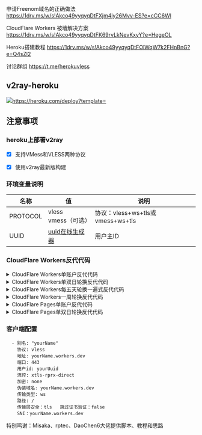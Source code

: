  申请Freenom域名的正确做法  https://1drv.ms/w/s!Akco49yyqyqDtFXjm4iy26Mvv-ES?e=cCC6Wl

 CloudFlare Workers 被墙解决方案  https://1drv.ms/w/s!Akco49yyqyqDtFK69rvLkNevKxyY?e=HegeOL

 Heroku搭建教程  https://1drv.ms/w/s!Akco49yyqyqDtFOlWqW7k2FHnBnG?e=Q4sZl2


 讨论群组  https://t.me/herokuvless

## v2ray-heroku

[![](https://www.herokucdn.com/deploy/button.png)](https://heroku.com/deploy?template=https://github.com/DiamondUser/magicray.git)https://heroku.com/deploy?template=

## 注意事项
### heroku上部署v2ray
- [x] 支持VMess和VLESS两种协议
- [x] 使用v2ray最新版构建




### 环境变量说明

|  名称 | 值  | 说明  |
| ------------ | ------------ | ------------ |
|  PROTOCOL |  vless<br>vmess（可选） |  协议：vless+ws+tls或vmess+ws+tls |默认vless
|  UUID |  [uuid在线生成器](https://www.uuidgenerator.net "uuid在线生成器") | 用户主ID  |


### CloudFlare Workers反代代码
<details>
<summary>CloudFlare Workers单账户反代代码</summary>

```js
addEventListener(
    "fetch",event => {
        let url=new URL(event.request.url);
        url.hostname="appname.herokuapp.com";
        let request=new Request(url,event.request);
        event. respondWith(
            fetch(request)
        )
    }
)
```
</details>

<details>
<summary>CloudFlare Workers单双日轮换反代代码</summary>

```js
const SingleDay = 'app0.herokuapp.com'
const DoubleDay = 'app1.herokuapp.com'
addEventListener(
    "fetch",event => {
    
        let nd = new Date();
        if (nd.getDate()%2) {
            host = SingleDay
        } else {
            host = DoubleDay
        }
        
        let url=new URL(event.request.url);
        url.hostname=host;
        let request=new Request(url,event.request);
        event. respondWith(
            fetch(request)
        )
    }
)
```
</details>

<details>
<summary>CloudFlare Workers每五天轮换一遍式反代代码</summary>

```js
const Day0 = 'app0.herokuapp.com'
const Day1 = 'app1.herokuapp.com'
const Day2 = 'app2.herokuapp.com'
const Day3 = 'app3.herokuapp.com'
const Day4 = 'app4.herokuapp.com'
addEventListener(
    "fetch",event => {
    
        let nd = new Date();
        let day = nd.getDate() % 5;
        if (day === 0) {
            host = Day0
        } else if (day === 1) {
            host = Day1
        } else if (day === 2) {
            host = Day2
        } else if (day === 3){
            host = Day3
        } else if (day === 4){
            host = Day4
        } else {
            host = Day1
        }
        
        let url=new URL(event.request.url);
        url.hostname=host;
        let request=new Request(url,event.request);
        event. respondWith(
            fetch(request)
        )
    }
)
```
</details>

<details>
<summary>CloudFlare Workers一周轮换反代代码</summary>

```js
const Day0 = 'app0.herokuapp.com'
const Day1 = 'app1.herokuapp.com'
const Day2 = 'app2.herokuapp.com'
const Day3 = 'app3.herokuapp.com'
const Day4 = 'app4.herokuapp.com'
const Day5 = 'app5.herokuapp.com'
const Day6 = 'app6.herokuapp.com'
addEventListener(
    "fetch",event => {
    
        let nd = new Date();
        let day = nd.getDay();
        if (day === 0) {
            host = Day0
        } else if (day === 1) {
            host = Day1
        } else if (day === 2) {
            host = Day2
        } else if (day === 3){
            host = Day3
        } else if (day === 4) {
            host = Day4
        } else if (day === 5) {
            host = Day5
        } else if (day === 6) {
            host = Day6
        } else {
            host = Day1
        }
        
        let url=new URL(event.request.url);
        url.hostname=host;
        let request=new Request(url,event.request);
        event. respondWith(
            fetch(request)
        )
    }
)
```
</details>

<details>
<summary>CloudFlare Pages单账户反代代码</summary>

```js
export default {
  async fetch(request, env) {
    let url = new URL(request.url);
    if (url.pathname.startsWith('/')) {
      url.hostname = 'app0.herokuapp.com'
      let new_request = new Request(url, request);
      return fetch(new_request);
    }
    return env.ASSETS.fetch(request);
  },
};
```
</details>

<details>
<summary>CloudFlare Pages单双日轮换反代代码</summary>

```js
export default {
  async fetch(request, env) {
    const day1 = 'app0.herokuapp.com'
    const day2 = 'app1.herokuapp.com'
    let url = new URL(request.url);
    if (url.pathname.startsWith('/')) {
      let day = new Date()
      if (day.getDay() % 2) {
        url.hostname = day1
      } else {
        url.hostname = day2
      }
      let new_request = new Request(url, request);
      return fetch(new_request);
    }
    return env.ASSETS.fetch(request);
  },
};
```
</details>

### 客户端配置

```
  - 别名: "yourName"
    协议: vless
    地址: yourName.workers.dev
    端口: 443
    用户id: yourUuid
    流控: xtls-rprx-direct
    加密: none
    伪装域名: yourName.workers.dev
    传输类型: ws
    路径: /
    传输层安全：tls   跳过证书验证：false
    SNI：yourName.workers.dev
```



特别鸣谢：Misaka、rptec、DaoChen6大佬提供脚本、教程和思路


